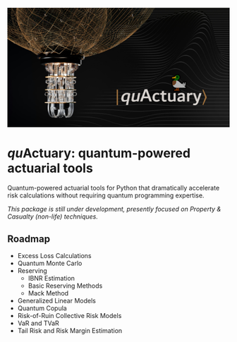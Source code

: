 ![QuActuary header image](images/qc-header.jpg)
# *qu*Actuary: quantum-powered actuarial tools

Quantum-powered actuarial tools for Python that dramatically accelerate risk calculations without requiring quantum programming expertise.

*This package is still under development, presently focused on Property & Casualty (non-life) techniques.*

## Roadmap
- Excess Loss Calculations
- Quantum Monte Carlo
- Reserving
  - IBNR Estimation
  - Basic Reserving Methods
  - Mack Method
- Generalized Linear Models
- Quantum Copula
- Risk-of-Ruin Collective Risk Models
- VaR and TVaR
- Tail Risk and Risk Margin Estimation
